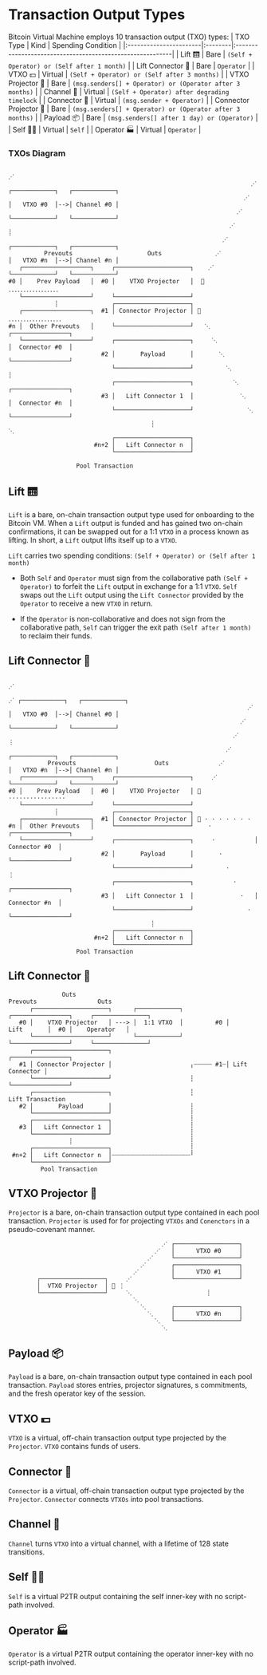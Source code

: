 # Transaction Output Types

Bitcoin Virtual Machine employs 10 transaction output (TXO) types:
| TXO Type               | Kind    |  Spending Condition                                                |
|:-----------------------|:--------|:----------------------------------------------------------|
| Lift 🛗                | Bare    | `(Self + Operator) or (Self after 1 month)`               | 
| Lift Connector 🔌      | Bare    | `Operator`                                                |
| VTXO 💵                | Virtual | `(Self + Operator) or (Self after 3 months)`              |
| VTXO Projector 🎥      | Bare    | `(msg.senders[] + Operator) or (Operator after 3 months)` |
| Channel 👥             | Virtual | `(Self + Operator) after degrading timelock`              |
| Connector 🔌           | Virtual | `(msg.sender + Operator)`                                 |
| Connector Projector 🎥 | Bare    | `(msg.senders[] + Operator) or (Operator after 3 months)` |
| Payload 📦             | Bare    | `(msg.senders[] after 1 day) or (Operator)`               |
| Self 👨‍💻                | Virtual | `Self`                                                    |
| Operator 🏭            | Virtual | `Operator`                                                |

### TXOs Diagram
                                                
                                                                          ⋰
                                                                        ⋰ ┌────────────┐   ┌────────────┐
                                                                      ⋰   │   VTXO #0  │-->│ Channel #0 │ 
                                                                    ⋰     └────────────┘   └────────────┘
                                                                  ⋰              ┊             
                                                                ⋰         ┌────────────┐   ┌────────────┐
              Prevouts                     Outs               ⋰           │   VTXO #n  │-->│ Channel #n │ 
       ┌───────────────────┐     ┌─────────────────────┐    ⋰             └────────────┘   └────────────┘
    #0 │    Prev Payload   │  #0 │    VTXO Projector   │  🎥 ．．．．．．．．．．．．．．．．．      
       └───────────────────┘     └─────────────────────┘         
                 ┊               ┌─────────────────────┐                          
       ┌───────────────────┐  #1 │ Connector Projector │ 🎥 ．．．．．．．．．．．．．．．．．．            
    #n │  Other Prevouts   │     └─────────────────────┘   ⋱              ┌────────────────┐  
       └───────────────────┘     ┌─────────────────────┐     ⋱            │  Connector #0  │       
                              #2 │       Payload       │       ⋱          └────────────────┘
                                 └─────────────────────┘         ⋱                 ┊
                                 ┌─────────────────────┐           ⋱      ┌────────────────┐   
                              #3 │   Lift Connector 1  │             ⋱    │  Connector #n  │
                                 └─────────────────────┘               ⋱  └────────────────┘
                                            ┊                            ⋱
                                 ┌─────────────────────┐                  
                            #n+2 │   Lift Connector n  │                    
                                 └─────────────────────┘                       
                       
                       Pool Transaction          

## Lift 🛗
`Lift` is a bare, on-chain transaction output type used for onboarding to the Bitcoin VM. When a `Lift` output is funded and has gained two on-chain confirmations, it can be swapped out for a 1:1 `VTXO` in a process known as lifting. In short, a `Lift` output lifts itself up to a `VTXO`.

`Lift` carries two  spending conditions:
`(Self + Operator) or (Self after 1 month)`

-   Both `Self` and `Operator` must sign from the collaborative path `(Self + Operator)` to forfeit the `Lift` output in exchange for a 1:1 `VTXO`. `Self` swaps out the `Lift` output using the `Lift Connector` provided by the `Operator` to receive a new `VTXO` in return.
    
-   If the `Operator` is non-collaborative and does not sign from the collaborative path, `Self` can trigger the exit path `(Self after 1 month)` to reclaim their funds.

## Lift Connector 🔌
                                                
                                                                           ⋰
                                                                         ⋰ ┌────────────┐   ┌────────────┐
                                                                       ⋰   │   VTXO #0  │-->│ Channel #0 │ 
                                                                     ⋰     └────────────┘   └────────────┘
                                                                   ⋰              ⋮             
                                                                 ⋰         ┌────────────┐   ┌────────────┐
               Prevouts                      Outs              ⋰           │   VTXO #n  │-->│ Channel #n │ 
       ┌───────────────────┐     ┌─────────────────────┐     ⋰             └────────────┘   └────────────┘
    #0 │    Prev Payload   │  #0 │    VTXO Projector   │ 🎥 ⋅⋅⋅⋅⋅⋅⋅⋅⋅⋅⋅⋅⋅⋅⋅⋅        
       └───────────────────┘     └─────────────────────┘         
                 ┊               ┌─────────────────────┐                          
       ┌───────────────────┐  #1 │ Connector Projector │ 🎥 ⋅ ⋅ ⋅ ⋅ ⋅ ⋅ ⋅            
    #n │  Other Prevouts   │     └─────────────────────┘    ⋅            ┌────────────────┐  
       └───────────────────┘     ┌─────────────────────┐     ⋅           │  Connector #0  │       
                              #2 │       Payload       │       ⋅         └────────────────┘
                                 └─────────────────────┘         ⋅                ⋮
                                 ┌─────────────────────┐           ⋅     ┌────────────────┐   
                              #3 │   Lift Connector 1  │             ⋅   │  Connector #n  │
                                 └─────────────────────┘               ⋅ └────────────────┘
                                            ┊                            
                                 ┌─────────────────────┐                  
                            #n+2 │   Lift Connector n  │                    
                                 └─────────────────────┘                       
                       Pool Transaction          

## Lift Connector 🔌
                   Outs                                                Prevouts                 Outs
          ┌─────────────────────┐      ┌────────────┐            ┌────────────────┐     ┌───────────────┐
       #0 │    VTXO Projector   │ ---> │  1:1 VTXO  │         #0 │     Lift       │  #0 │    Operator   │ 
          └─────────────────────┘      └────────────┘            └────────────────┘     └───────────────┘
          ┌─────────────────────┐                                ┌────────────────┐
       #1 │ Connector Projector │                      ╷┄┄┄┄┄ #1┄│ Lift Connector │
          └─────────────────────┘                      ┆         └────────────────┘
          ┌─────────────────────┐                      ┆                     Lift Transaction
       #2 │       Payload       │                      ┆
          └─────────────────────┘                      ┆
          ┌─────────────────────┐                      ┆
       #3 │   Lift Connector 1  │                      ┆
          └─────────────────────┘                      ┆
                     ┊                                 ┆ 
          ┌─────────────────────┐                      ┆
     #n+2 │   Lift Connector n  │┄┄┄┄┄┄┄┄┄┄┄┄┄┄┄┄┄┄┄┄┄┄╵
          └─────────────────────┘   
             Pool Transaction          

## VTXO Projector 🎥
`Projector` is a bare, on-chain transaction output type contained in each pool transaction.  `Projector` is used for for projecting `VTXOs` and `Conenctors` in a pseudo-covenant manner.
                                                      
                                               ⋰ ┌──────────────────┐
                                             ⋰   │      VTXO #0     │
                                           ⋰     └──────────────────┘
                                         ⋰       ┌──────────────────┐
                                       ⋰         │      VTXO #1     │
            ┌──────────────────┐     ⋰           └──────────────────┘
            │  VTXO Projector  │ 🎥 ⋮                        
            └──────────────────┘     ⋱                     ┊
                                       ⋱                
                                         ⋱       ┌──────────────────┐
                                           ⋱     │      VTXO #n     │
                                             ⋱   └──────────────────┘
                                               ⋱
                                                      
                  

## Payload 📦
`Payload` is a bare, on-chain transaction output type contained in each pool transaction.  `Payload` stores entries, projector signatures, s commitments, and the fresh operator key of the session.

## VTXO 💵
`VTXO` is a virtual, off-chain transaction output type projected by the `Projector`.  `VTXO` contains funds of users.

## Connector 🔌
`Connector` is a virtual, off-chain transaction output type projected by the `Projector`.  `Connector` connects `VTXOs` into pool transactions.

## Channel 👥
`Channel` turns `VTXO` into a virtual channel, with a lifetime of 128 state transitions.

## Self 👨‍💻
`Self` is a virtual P2TR output containing the self inner-key with no script-path involved.

## Operator 🏭
`Operator` is a virtual P2TR output containing the operator inner-key with no script-path involved.